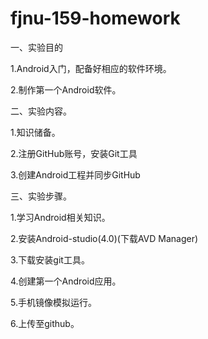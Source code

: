 # fjnu-159-homework

一、实验目的

1.Android入门，配备好相应的软件环境。

2.制作第一个Android软件。

二、实验内容。

1.知识储备。

2.注册GitHub账号，安装Git工具

3.创建Android工程并同步GitHub

三、实验步骤。

1.学习Android相关知识。

2.安装Android-studio(4.0)(下载AVD Manager)

3.下载安装git工具。

4.创建第一个Android应用。

5.手机镜像模拟运行。

6.上传至github。
